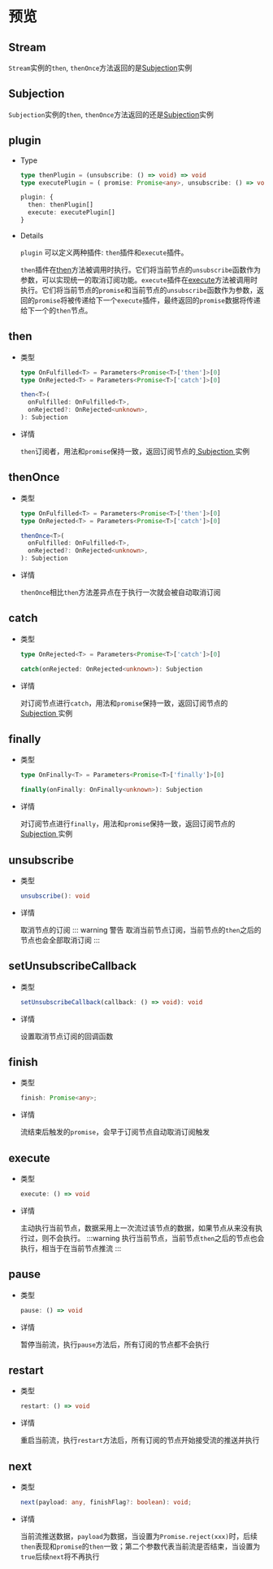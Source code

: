 <script setup>
import Stream from '../../components/stream.vue'
import Subjection from '../../components/subjection.vue'
</script>

# 预览

## Stream

<Stream />

`Stream`实例的`then`, `thenOnce`方法返回的是[Subjection](#subjection)实例

## Subjection

<Subjection />

`Subjection`实例的`then`, `thenOnce`方法返回的还是[Subjection](#subjection)实例

## plugin

- Type

  ```typescript
  type thenPlugin = (unsubscribe: () => void) => void
  type executePlugin = ( promise: Promise<any>, unsubscribe: () => void ) => Promise<any>

  plugin: {
    then: thenPlugin[]
    execute: executePlugin[]
  }
  ```

- Details

  `plugin` 可以定义两种插件: `then`插件和`execute`插件。

  `then`插件在[then](#then)方法被调用时执行。它们将当前节点的`unsubscribe`函数作为参数，可以实现统一的取消订阅功能。`execute`插件在[execute](#execute)方法被调用时执行。它们将当前节点的`promise`和当前节点的`unsubscribe`函数作为参数，返回的`promise`将被传递给下一个`execute`插件，最终返回的`promise`数据将传递给下一个的`then`节点。

## then

- 类型

  ```typescript
  type OnFulfilled<T> = Parameters<Promise<T>['then']>[0]
  type OnRejected<T> = Parameters<Promise<T>['catch']>[0]

  then<T>(
    onFulfilled: OnFulfilled<T>,
    onRejected?: OnRejected<unknown>,
  ): Subjection
  ```

- 详情

  `then`订阅者，用法和`promise`保持一致，返回订阅节点的[ Subjection ](#subjection)实例

## thenOnce

- 类型

  ```typescript
  type OnFulfilled<T> = Parameters<Promise<T>['then']>[0]
  type OnRejected<T> = Parameters<Promise<T>['catch']>[0]

  thenOnce<T>(
    onFulfilled: OnFulfilled<T>,
    onRejected?: OnRejected<unknown>,
  ): Subjection
  ```

- 详情

  `thenOnce`相比`then`方法差异点在于执行一次就会被自动取消订阅

## catch

- 类型

  ```typescript
  type OnRejected<T> = Parameters<Promise<T>['catch']>[0]

  catch(onRejected: OnRejected<unknown>): Subjection
  ```

- 详情

  对订阅节点进行`catch`，用法和`promise`保持一致，返回订阅节点的[ Subjection ](#subjection)实例

## finally

- 类型

  ```typescript
  type OnFinally<T> = Parameters<Promise<T>['finally']>[0]

  finally(onFinally: OnFinally<unknown>): Subjection
  ```

- 详情

  对订阅节点进行`finally`，用法和`promise`保持一致，返回订阅节点的[ Subjection ](#subjection)实例

## unsubscribe

- 类型

  ```typescript
  unsubscribe(): void
  ```

- 详情

  取消节点的订阅
  ::: warning 警告
  取消当前节点订阅，当前节点的`then`之后的节点也会全部取消订阅
  :::

## setUnsubscribeCallback

- 类型

  ```typescript
  setUnsubscribeCallback(callback: () => void): void
  ```

- 详情

  设置取消节点订阅的回调函数

## finish

- 类型

  ```typescript
  finish: Promise<any>;
  ```

- 详情

  流结束后触发的`promise`，会早于订阅节点自动取消订阅触发

## execute

- 类型

  ```typescript
  execute: () => void
  ```

- 详情

  主动执行当前节点，数据采用上一次流过该节点的数据，如果节点从来没有执行过，则不会执行。
  :::warning
  执行当前节点，当前节点`then`之后的节点也会执行，相当于在当前节点推流
  :::

## pause

- 类型

  ```typescript
  pause: () => void
  ```

- 详情

  暂停当前流，执行`pause`方法后，所有订阅的节点都不会执行

## restart

- 类型

  ```typescript
  restart: () => void
  ```

- 详情

  重启当前流，执行`restart`方法后，所有订阅的节点开始接受流的推送并执行

## next

- 类型

  ```typescript
  next(payload: any, finishFlag?: boolean): void;
  ```

- 详情

  当前流推送数据，`payload`为数据，当设置为`Promise.reject(xxx)`时，后续`then`表现和`promise`的`then`一致；第二个参数代表当前流是否结束，当设置为`true`后续`next`将不再执行
